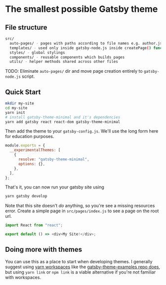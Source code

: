 # The smallest possible Gatsby theme

## File structure

```bash
src/
  auto-pages/ - pages with paths according to file names e.g. author.js -> /author
  templates/ - used only inside gatsby-node.js inside createPage() function
  styles/ - global stylings
  components/ - reusable components which builds pages
  utils/ - helper methods shared across other files
```

TODO: Eliminate `auto-pages/` dir and move page creation entirely to `gatsby-node.js` script.

## Quick Start

```bash
mkdir my-site
cd my-site
yarn init
# install gatsby-theme-minimal and it's dependencies
yarn add gatsby react react-dom gatsby-theme-minimal
```

Then add the theme to your `gatsby-config.js`. We'll use the long form
here for education purposes.

```javascript
module.exports = {
  __experimentalThemes: [
    {
      resolve: "gatsby-theme-minimal",
      options: {},
    },
  ],
};
```

That's it, you can now run your gatsby site using

```bash
yarn gatsby develop
```

Note that this site doesn't _do_ anything, so you're see a missing
resources error. Create a simple page in `src/pages/index.js` to see a
page on the root url.

```javascript
import React from "react";

export default () => <div>My Site!</div>;
```

## Doing more with themes

You can use this as a place to start when developing themes. I
generally suggest using [yarn
workspaces](https://yarnpkg.com/lang/en/docs/workspaces/) like the
[gatsby-theme-examples repo
does](https://github.com/ChristopherBiscardi/gatsby-theme-examples),
but using `yarn link` or `npm link` is a viable alternative if you're
not familiar with workspaces.
